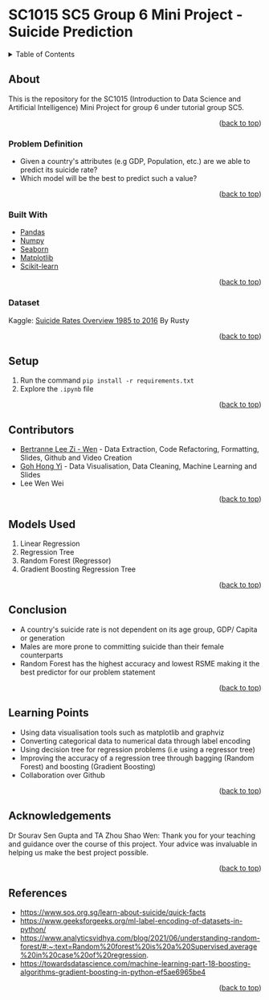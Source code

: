 # SC1015 SC5 Group 6 Mini Project - Suicide Prediction

<!-- TABLE OF CONTENTS -->
<details>
  <summary>Table of Contents</summary>
  <ol>
    <li>
      <a href="#about">About The Project</a>
      <ul>
        <li><a href="#problem-definition">Problem Definition</a></li>
        <li><a href="#built-with">Built With</a></li>
        <li><a href="#dataset">Dataset</a></li>
      </ul>
    </li>
    <li><a href="#setup">Setup</a></li>
    <li><a href="#contributors">Contributors</a></li>
    <li><a href="#models-used">Models Used</a></li>
    <li><a href="#conclusion">Conclusion</a></li>
    <li><a href="#learning-points">Learning Points</a></li>
    <li><a href="#acknowledgements">Acknowledgements</a></li>
    <li><a href="#references">References</a></li>
  </ol>
</details>

## About 

This is the repository for the SC1015 (Introduction to Data Science and Artificial Intelligence) Mini Project for group 6 under tutorial group SC5. 

<p align="right">(<a href="#top">back to top</a>)</p>

### Problem Definition
* Given a country's attributes (e.g GDP, Population, etc.) are we able to predict its suicide rate? 
* Which model will be the best to predict such a value?

<p align="right">(<a href="#top">back to top</a>)</p>

### Built With
* [Pandas](https://pandas.pydata.org/)
* [Numpy](https://numpy.org/)
* [Seaborn](https://seaborn.pydata.org/)
* [Matplotlib](https://matplotlib.org/)
* [Scikit-learn](https://scikit-learn.org/stable/)

<p align="right">(<a href="#top">back to top</a>)</p>

### Dataset
Kaggle: [Suicide Rates Overview 1985 to 2016](https://www.kaggle.com/datasets/russellyates88/suicide-rates-overview-1985-to-2016) By Rusty

<p align="right">(<a href="#top">back to top</a>)</p>


## Setup
1. Run the command `pip install -r requirements.txt`
2. Explore the `.ipynb` file

<p align="right">(<a href="#top">back to top</a>)</p>

## Contributors
- [Bertranne Lee Zi - Wen](https://github.com/bertrainn) - Data Extraction, Code Refactoring, Formatting, Slides, Github and Video Creation
- [Goh Hong Yi](https://github.com/hyhyzxc) - Data Visualisation, Data Cleaning, Machine Learning and Slides
- Lee Wen Wei

<p align="right">(<a href="#top">back to top</a>)</p>

## Models Used
1. Linear Regression
2. Regression Tree
3. Random Forest (Regressor)
4. Gradient Boosting Regression Tree

<p align="right">(<a href="#top">back to top</a>)</p>

## Conclusion
* A country's suicide rate is not dependent on its age group, GDP/ Capita or generation
* Males are more prone to committing suicide than their female counterparts
* Random Forest has the highest accuracy and lowest RSME making it the best predictor for our problem statement

<p align="right">(<a href="#top">back to top</a>)</p>

## Learning Points
* Using data visualisation tools such as matplotlib and graphviz
* Converting categorical data to numerical data through label encoding
* Using decision tree for regression problems (i.e using a regressor tree)
* Improving the accuracy of a regression tree through bagging (Random Forest) and boosting (Gradient Boosting)
* Collaboration over Github

<p align="right">(<a href="#top">back to top</a>)</p>


## Acknowledgements
Dr Sourav Sen Gupta and TA Zhou Shao Wen: Thank you for your teaching and guidance over the course of this project. Your advice was invaluable in helping us make the best project possible. 

<p align="right">(<a href="#top">back to top</a>)</p>

## References
* https://www.sos.org.sg/learn-about-suicide/quick-facts
* https://www.geeksforgeeks.org/ml-label-encoding-of-datasets-in-python/
* https://www.analyticsvidhya.com/blog/2021/06/understanding-random-forest/#:~:text=Random%20forest%20is%20a%20Supervised,average%20in%20case%20of%20regression.
* https://towardsdatascience.com/machine-learning-part-18-boosting-algorithms-gradient-boosting-in-python-ef5ae6965be4

<p align="right">(<a href="#top">back to top</a>)</p>
